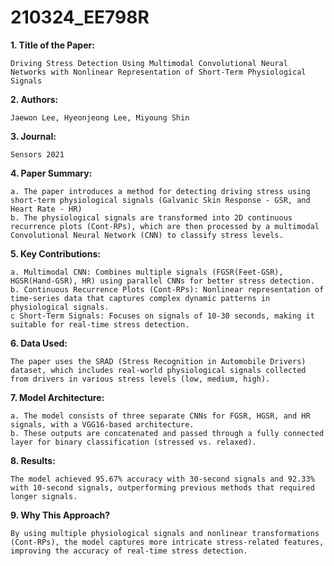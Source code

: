 # 210324_EE798R
**1. Title of the Paper:**

    Driving Stress Detection Using Multimodal Convolutional Neural Networks with Nonlinear Representation of Short-Term Physiological Signals

**2. Authors:**

    Jaewon Lee, Hyeonjeong Lee, Miyoung Shin

**3. Journal:**  

    Sensors 2021
 
**4. Paper Summary:**

    a. The paper introduces a method for detecting driving stress using short-term physiological signals (Galvanic Skin Response - GSR, and Heart Rate - HR)   
    b. The physiological signals are transformed into 2D continuous recurrence plots (Cont-RPs), which are then processed by a multimodal Convolutional Neural Network (CNN) to classify stress levels.  

**5. Key Contributions:**

    a. Multimodal CNN: Combines multiple signals (FGSR(Feet-GSR), HGSR(Hand-GSR), HR) using parallel CNNs for better stress detection.  
    b. Continuous Recurrence Plots (Cont-RPs): Nonlinear representation of time-series data that captures complex dynamic patterns in physiological signals.  
    c Short-Term Signals: Focuses on signals of 10-30 seconds, making it suitable for real-time stress detection.  

**6. Data Used:**

    The paper uses the SRAD (Stress Recognition in Automobile Drivers) dataset, which includes real-world physiological signals collected from drivers in various stress levels (low, medium, high).

**7. Model Architecture:**

    a. The model consists of three separate CNNs for FGSR, HGSR, and HR signals, with a VGG16-based architecture.  
    b. These outputs are concatenated and passed through a fully connected layer for binary classification (stressed vs. relaxed).  

**8. Results:**

    The model achieved 95.67% accuracy with 30-second signals and 92.33% with 10-second signals, outperforming previous methods that required longer signals.

**9. Why This Approach?**

    By using multiple physiological signals and nonlinear transformations (Cont-RPs), the model captures more intricate stress-related features, improving the accuracy of real-time stress detection.
